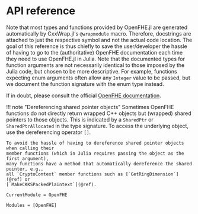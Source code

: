 # API reference

Note that most types and functions provided by OpenFHE.jl are generated automatically by
CxxWrap.jl's `@wrapmodule` macro. Therefore, docstrings are attached to just the respective
symbol and not the actual code location. The goal of this reference is thus chiefly to save
the user/developer the hassle of having to go to the (authoritative) OpenFHE documentation
each time they need to use OpenFHE.jl in Julia. Note that the documented types for function
arguments are not necessarily identical to those imposed by the Julia code, but chosen to be
more descriptive. For example, functions expecting enum arguments often allow any `Integer`
value to be passed, but we document the function signature with the enum type instead.

If in doubt, please consult the official
[OpenFHE documentation](https://openfhe-development.readthedocs.io/en/latest/).

!!! note "Dereferencing shared pointer objects"
    Sometimes OpenFHE functions do not directly return wrapped C++ objects but (wrapped)
    shared pointers to those objects. This is indicated by a `SharedPtr` or
    `SharedPtrAllocated` in the type signature. To access the underlying object, use the
    dereferencing operator `[]`.

    To avoid the hassle of having to dereference shared pointer objects when calling their
    member functions (which in Julia requires passing the object as the first argument),
    many functions have a method that automatically dereference the shared pointer, e.g.,
    all `CryptoContext` member functions such as [`GetRingDimension`](@ref) or
    [`MakeCKKSPackedPlaintext`](@ref).

```@meta
CurrentModule = OpenFHE
```

```@autodocs
Modules = [OpenFHE]
```
